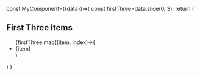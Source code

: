 const MyComponent=({data}}=>{
  const firstThree=data.slice(0, 3);
  return (
  <div>
   <h2>First Three Items</h2> 
    <ul>
      {firstThree.map((item, index)=>(
      <li key={index}>{item}</li>
      )
    </ul>
  </div>
  )
}
